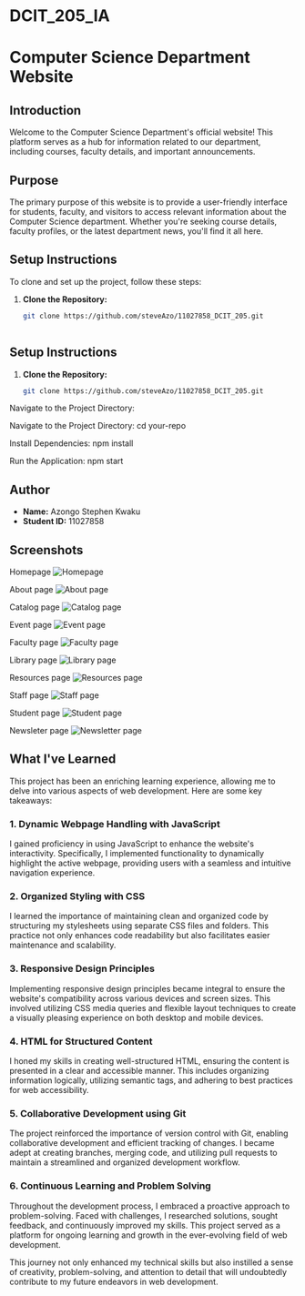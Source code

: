 # DCIT_205_IA

# Computer Science Department Website

## Introduction

Welcome to the Computer Science Department's official website! This platform serves as a hub for information related to our department, including courses, faculty details, and important announcements.

## Purpose

The primary purpose of this website is to provide a user-friendly interface for students, faculty, and visitors to access relevant information about the Computer Science department. Whether you're seeking course details, faculty profiles, or the latest department news, you'll find it all here.

## Setup Instructions

To clone and set up the project, follow these steps:

1. **Clone the Repository:**
   ```bash
   git clone https://github.com/steveAzo/11027858_DCIT_205.git



## Setup Instructions

1. **Clone the Repository:**
   ```bash
   git clone https://github.com/steveAzo/11027858_DCIT_205.git
Navigate to the Project Directory:

Navigate to the Project Directory:
cd your-repo

Install Dependencies:
npm install

Run the Application:
npm start

## Author

- **Name:** Azongo Stephen Kwaku
- **Student ID:** 11027858

## Screenshots

Homepage
![Homepage](screenshots/homepage.png)

About page
![About page](screenshots/about.png)

Catalog page
![Catalog page](screenshots/catalog.png)

Event page
![Event page](screenshots/event.png)

Faculty page
![Faculty page](screenshots/faculty.png)

Library page
![Library page](screenshots/library.png)

Resources page
![Resources page](screenshots/resources.png)

Staff page
![Staff page](screenshots/staff.png)

Student page
![Student page](screenshots/student.png)

Newsleter page
![Newsletter page](screenshots/newsletter.png)



## What I've Learned

This project has been an enriching learning experience, allowing me to delve into various aspects of web development. Here are some key takeaways:

### 1. Dynamic Webpage Handling with JavaScript

I gained proficiency in using JavaScript to enhance the website's interactivity. Specifically, I implemented functionality to dynamically highlight the active webpage, providing users with a seamless and intuitive navigation experience.

### 2. Organized Styling with CSS

I learned the importance of maintaining clean and organized code by structuring my stylesheets using separate CSS files and folders. This practice not only enhances code readability but also facilitates easier maintenance and scalability.

### 3. Responsive Design Principles

Implementing responsive design principles became integral to ensure the website's compatibility across various devices and screen sizes. This involved utilizing CSS media queries and flexible layout techniques to create a visually pleasing experience on both desktop and mobile devices.

### 4. HTML for Structured Content

I honed my skills in creating well-structured HTML, ensuring the content is presented in a clear and accessible manner. This includes organizing information logically, utilizing semantic tags, and adhering to best practices for web accessibility.

### 5. Collaborative Development using Git

The project reinforced the importance of version control with Git, enabling collaborative development and efficient tracking of changes. I became adept at creating branches, merging code, and utilizing pull requests to maintain a streamlined and organized development workflow.

### 6. Continuous Learning and Problem Solving

Throughout the development process, I embraced a proactive approach to problem-solving. Faced with challenges, I researched solutions, sought feedback, and continuously improved my skills. This project served as a platform for ongoing learning and growth in the ever-evolving field of web development.

This journey not only enhanced my technical skills but also instilled a sense of creativity, problem-solving, and attention to detail that will undoubtedly contribute to my future endeavors in web development.



